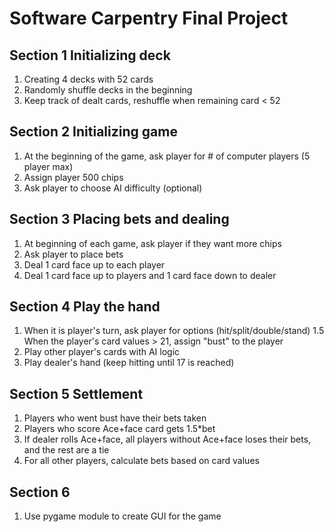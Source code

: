 # Software Carpentry Final Project
## Section 1 Initializing deck
1. Creating 4 decks with 52 cards
2. Randomly shuffle decks in the beginning
3. Keep track of dealt cards, reshuffle when remaining card < 52
## Section 2 Initializing game
1. At the beginning of the game, ask player for # of computer players (5 player max)
2. Assign player 500 chips
3. Ask player to choose AI difficulty (optional)
## Section 3 Placing bets and dealing
1. At beginning of each game, ask player if they want more chips
2. Ask player to place bets
3. Deal 1 card face up to each player
4. Deal 1 card face up to players and 1 card face down to dealer
## Section 4 Play the hand
1. When it is player's turn, ask player for options (hit/split/double/stand)
  1.5 When the player's card values > 21, assign "bust" to the player
2. Play other player's cards with AI logic
3. Play dealer's hand (keep hitting until 17 is reached)
## Section 5 Settlement
1. Players who went bust have their bets taken
2. Players who score Ace+face card gets 1.5*bet
3. If dealer rolls Ace+face, all players without Ace+face loses their bets, and the rest are a tie
4. For all other players, calculate bets based on card values
## Section 6
1. Use pygame module to create GUI for the game
